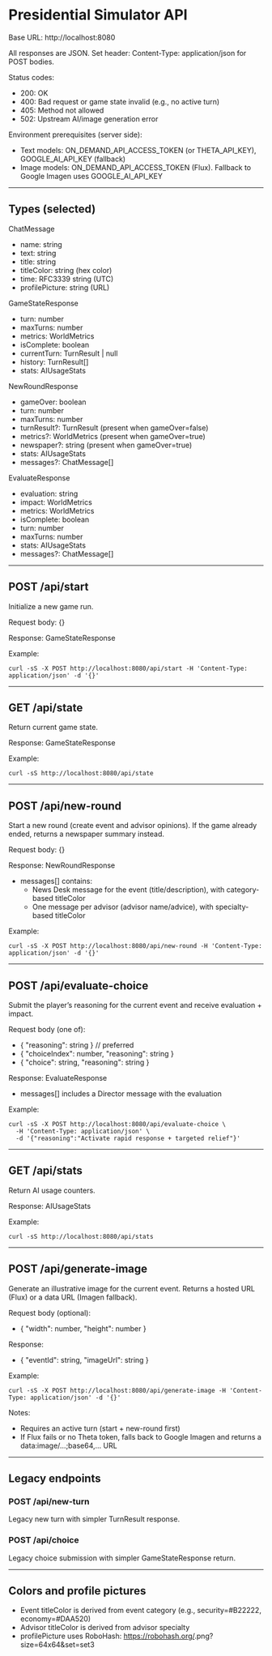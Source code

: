 # Presidential Simulator API

Base URL: http://localhost:8080

All responses are JSON. Set header: Content-Type: application/json for POST bodies.

Status codes:
- 200: OK
- 400: Bad request or game state invalid (e.g., no active turn)
- 405: Method not allowed
- 502: Upstream AI/image generation error

Environment prerequisites (server side):
- Text models: ON_DEMAND_API_ACCESS_TOKEN (or THETA_API_KEY), GOOGLE_AI_API_KEY (fallback)
- Image models: ON_DEMAND_API_ACCESS_TOKEN (Flux). Fallback to Google Imagen uses GOOGLE_AI_API_KEY

---

## Types (selected)

ChatMessage
- name: string
- text: string
- title: string
- titleColor: string (hex color)
- time: RFC3339 string (UTC)
- profilePicture: string (URL)

GameStateResponse
- turn: number
- maxTurns: number
- metrics: WorldMetrics
- isComplete: boolean
- currentTurn: TurnResult | null
- history: TurnResult[]
- stats: AIUsageStats

NewRoundResponse
- gameOver: boolean
- turn: number
- maxTurns: number
- turnResult?: TurnResult (present when gameOver=false)
- metrics?: WorldMetrics (present when gameOver=true)
- newspaper?: string (present when gameOver=true)
- stats: AIUsageStats
- messages?: ChatMessage[]

EvaluateResponse
- evaluation: string
- impact: WorldMetrics
- metrics: WorldMetrics
- isComplete: boolean
- turn: number
- maxTurns: number
- stats: AIUsageStats
- messages?: ChatMessage[]

---

## POST /api/start
Initialize a new game run.

Request body: {}

Response: GameStateResponse

Example:
```
curl -sS -X POST http://localhost:8080/api/start -H 'Content-Type: application/json' -d '{}'
```

---

## GET /api/state
Return current game state.

Response: GameStateResponse

Example:
```
curl -sS http://localhost:8080/api/state
```

---

## POST /api/new-round
Start a new round (create event and advisor opinions). If the game already ended, returns a newspaper summary instead.

Request body: {}

Response: NewRoundResponse
- messages[] contains:
  - News Desk message for the event (title/description), with category-based titleColor
  - One message per advisor (advisor name/advice), with specialty-based titleColor

Example:
```
curl -sS -X POST http://localhost:8080/api/new-round -H 'Content-Type: application/json' -d '{}'
```

---

## POST /api/evaluate-choice
Submit the player’s reasoning for the current event and receive evaluation + impact.

Request body (one of):
- { "reasoning": string }  // preferred
- { "choiceIndex": number, "reasoning": string }
- { "choice": string, "reasoning": string }

Response: EvaluateResponse
- messages[] includes a Director message with the evaluation

Example:
```
curl -sS -X POST http://localhost:8080/api/evaluate-choice \
  -H 'Content-Type: application/json' \
  -d '{"reasoning":"Activate rapid response + targeted relief"}'
```

---

## GET /api/stats
Return AI usage counters.

Response: AIUsageStats

Example:
```
curl -sS http://localhost:8080/api/stats
```

---

## POST /api/generate-image
Generate an illustrative image for the current event. Returns a hosted URL (Flux) or a data URL (Imagen fallback).

Request body (optional):
- { "width": number, "height": number }

Response:
- { "eventId": string, "imageUrl": string }

Example:
```
curl -sS -X POST http://localhost:8080/api/generate-image -H 'Content-Type: application/json' -d '{}'
```

Notes:
- Requires an active turn (start + new-round first)
- If Flux fails or no Theta token, falls back to Google Imagen and returns a data:image/...;base64,... URL

---

## Legacy endpoints

### POST /api/new-turn
Legacy new turn with simpler TurnResult response.

### POST /api/choice
Legacy choice submission with simpler GameStateResponse return.

---

## Colors and profile pictures
- Event titleColor is derived from event category (e.g., security=#B22222, economy=#DAA520)
- Advisor titleColor is derived from advisor specialty
- profilePicture uses RoboHash: https://robohash.org/<slug>.png?size=64x64&set=set3
